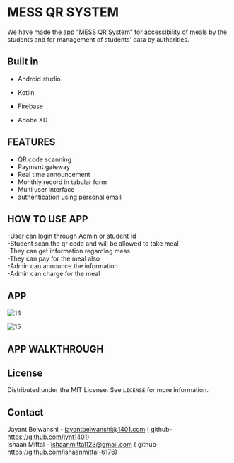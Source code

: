 
# **MESS QR SYSTEM**


We have made the app “MESS QR System” for
accessibility of meals by the students and for
management of students’ data by authorities.
	


## Built in

- Android studio

- Kotlin

- Firebase
- Adobe XD


## FEATURES

- QR code scanning
- Payment gateway
- Real time announcement
- Monthly record in tabular form
- Multi user interface
- authentication using personal email

## **HOW TO USE APP**

-User can login through Admin or student Id <br>
-Student scan the qr code and will be allowed to take meal <br>
-They can get information regarding mess <br>
-They can pay for the meal also <br>
-Admin can announce the information <br>
-Admin can charge for the meal <br>




## APP
![14](https://user-images.githubusercontent.com/100084399/206899248-17663ed0-b4b3-448c-ac42-5546075b0dae.png)



![15](https://user-images.githubusercontent.com/100084399/206899258-526c4933-537a-4136-8b20-64ecc8e33361.png)


## APP WALKTHROUGH










<!-- LICENSE -->
## License

Distributed under the MIT License. See `LICENSE` for more information.



<!-- CONTACT -->
## Contact

Jayant Belwanshi - jayantbelwanshi@1401.com ( github-https://github.com/jynt1401) <br>
Ishaan Mittal - ishaanmittal123@gmail.com ( github-https://github.com/ishaanmittal-6176)







